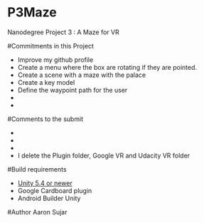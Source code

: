 # P3Maze
Nanodegree Project 3 : A Maze for VR


#Commitments in this Project
* Improve my github profile
* Create a menu where the box are rotating if they are pointed.
* Create a scene with a maze with the palace
* Create a key model 
* Define the waypoint path for the user
* 
* 

#Comments to the submit

* 
* 
* 
* I delete the Plugin folder, Google VR and Udacity VR folder



#Build requirements

* [Unity 5.4 or newer](https://unity3d.com/)
* Google Cardboard plugin
* Android Builder Unity 


#Author
Aaron Sujar